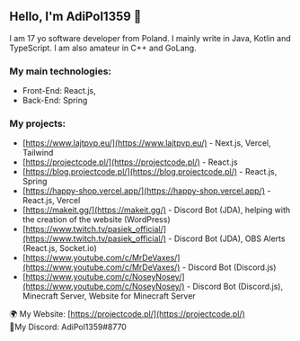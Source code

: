 ## Hello, I'm AdiPol1359 👋

I am 17 yo software developer from Poland. I mainly write in Java, Kotlin and TypeScript. I am also amateur in C++ and GoLang.

### My main technologies:
- Front-End: React.js,
- Back-End: Spring

### My projects:
- [https://www.lajtpvp.eu/](https://www.lajtpvp.eu/) - Next.js, Vercel, Tailwind
- [https://projectcode.pl/](https://projectcode.pl/) - React.js
- [https://blog.projectcode.pl/](https://blog.projectcode.pl/) - React.js, Spring
- [https://happy-shop.vercel.app/](https://happy-shop.vercel.app/) - React.js, Vercel
- [https://makeit.gg/](https://makeit.gg/) - Discord Bot (JDA), helping with the creation of the website (WordPress)
- [https://www.twitch.tv/pasiek_official/](https://www.twitch.tv/pasiek_official/) - Discord Bot (JDA), OBS Alerts (React.js, Socket.io)
- [https://www.youtube.com/c/MrDeVaxes/](https://www.youtube.com/c/MrDeVaxes/) - Discord Bot (Discord.js)
- [https://www.youtube.com/c/NoseyNosey/](https://www.youtube.com/c/NoseyNosey/) - Discord Bot (Discord.js), Minecraft Server, Website for Minecraft Server


🌍 My Website: [https://projectcode.pl/](https://projectcode.pl/)<br>
📱My Discord: AdiPol1359#8770
